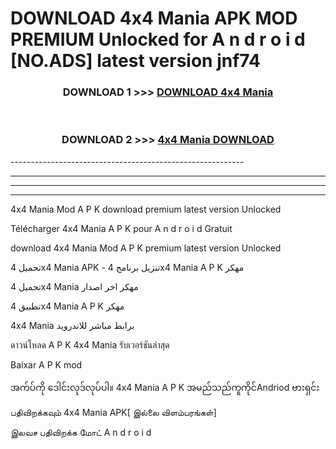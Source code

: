 # DOWNLOAD 4x4 Mania  APK MOD PREMIUM Unlocked for A n d r o i d [NO.ADS] latest version jnf74 



<div align="center">

<h3>DOWNLOAD 1 >>> <a href="https://getmod2.web.app/?judul=4x4 Mania ">DOWNLOAD 4x4 Mania </a></h3><br>

<h3>DOWNLOAD 2 >>> <a href="https://getmod2.web.app/?judul=4x4 Mania ">4x4 Mania  DOWNLOAD </a></h3>

</div>
----------------------------------------------------------

----------------------------------------------------------

----------------------------------------------------------

----------------------------------------------------------

4x4 Mania  Mod A P K download premium latest version Unlocked

Télécharger 4x4 Mania  A P K pour A n d r o i d Gratuit

download 4x4 Mania  Mod A P K premium latest version Unlocked

تحميل 4x4 Mania  APK - تنزيل برنامج 4x4 Mania  A P K مهكر

تحميل 4x4 Mania  مهكر اخر اصدار

تطبيق 4x4 Mania  A P K مهكر

4x4 Mania  برابط مباشر للاندرويد

ดาวน์โหลด A P K 4x4 Mania  รับเวอร์ชันล่าสุด

Baixar A P K mod

အက်ပ်ကို ဒေါင်းလုဒ်လုပ်ပါ။ 4x4 Mania  A P K အမည်သည်ကူကိုင်Andriod ဗားရှင်း

பதிவிறக்கவும் 4x4 Mania  APK[ இல்லை விளம்பரங்கள்] 
 
இலவச பதிவிறக்க மோட் A n d r o i d



